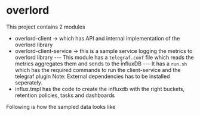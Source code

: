 # overlord

This project contains 2 modules
- overlord-client -> which has API and internal implementation of the overlord library
- overlord-client-service -> this is a sample service logging the metrics to overlord library
--- This module has a `telegraf.conf` file which reads the metrics aggregates them and sends to the influxDB
--- It has a `run.sh` which has the required commands to run the client-service and the telegraf plugin 
Note: External dependencies has to be installed seperately.
- influx.tmpl has the code to create the influxdb with the right buckets, retention policies, tasks and dashboards

Following is how the sampled data looks like

